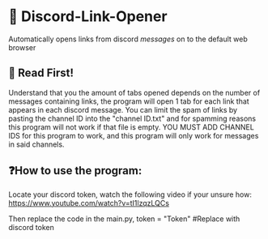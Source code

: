# 🎁 Discord-Link-Opener
Automatically opens links from discord *messages* on to the default web browser

## 📣 Read First!
Understand that you the amount of tabs opened depends on the number of messages containing
links, the program will open 1 tab for each link that appears in each discord message. You can limit the spam
of links by pasting the channel ID into the "channel ID.txt" and for spamming reasons this program will not work if that 
file is empty. YOU MUST ADD CHANNEL IDS for this program to work, and this program will only work for messages in said 
channels.

## ❓How to use the program:
Locate your discord token, watch the following video if your unsure how:
https://www.youtube.com/watch?v=tI1lzqzLQCs

Then replace the code in the main.py,
token = "Token" #Replace with discord token